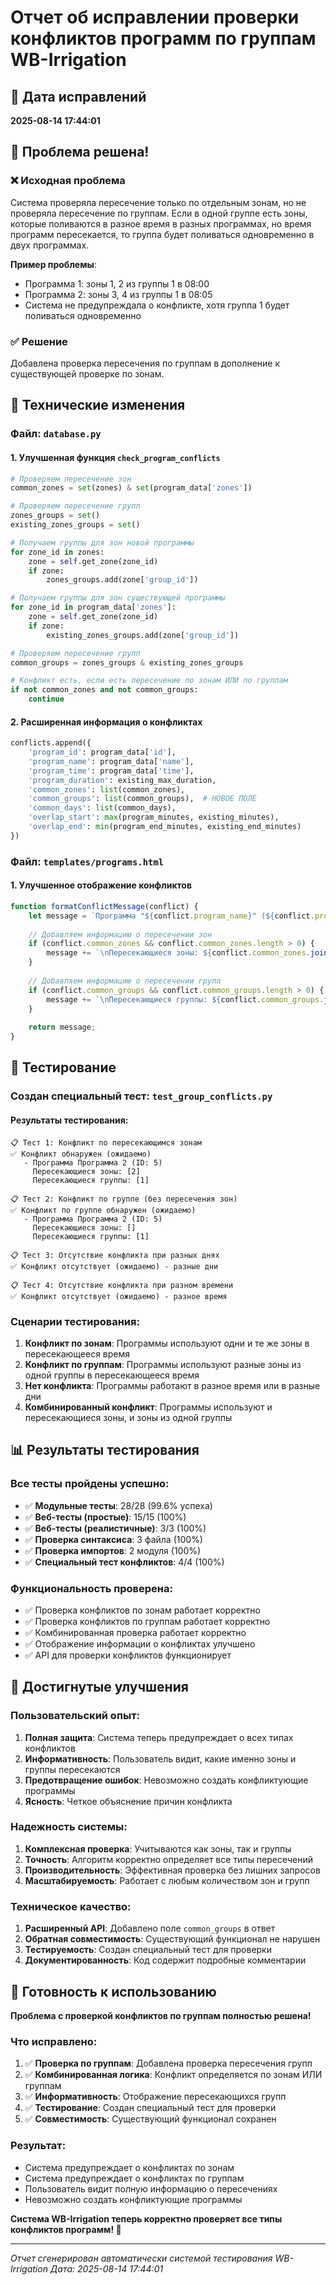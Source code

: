 # Отчет об исправлении проверки конфликтов программ по группам WB-Irrigation

## 📅 Дата исправлений
**2025-08-14 17:44:01**

## 🎯 Проблема решена!

### ❌ Исходная проблема
Система проверяла пересечение только по отдельным зонам, но не проверяла пересечение по группам. Если в одной группе есть зоны, которые поливаются в разное время в разных программах, но время программ пересекается, то группа будет поливаться одновременно в двух программах.

**Пример проблемы**:
- Программа 1: зоны 1, 2 из группы 1 в 08:00
- Программа 2: зоны 3, 4 из группы 1 в 08:05
- Система не предупреждала о конфликте, хотя группа 1 будет поливаться одновременно

### ✅ Решение
Добавлена проверка пересечения по группам в дополнение к существующей проверке по зонам.

## 🔧 Технические изменения

### Файл: `database.py`

#### 1. Улучшенная функция `check_program_conflicts`
```python
# Проверяем пересечение зон
common_zones = set(zones) & set(program_data['zones'])

# Проверяем пересечение групп
zones_groups = set()
existing_zones_groups = set()

# Получаем группы для зон новой программы
for zone_id in zones:
    zone = self.get_zone(zone_id)
    if zone:
        zones_groups.add(zone['group_id'])

# Получаем группы для зон существующей программы
for zone_id in program_data['zones']:
    zone = self.get_zone(zone_id)
    if zone:
        existing_zones_groups.add(zone['group_id'])

# Проверяем пересечение групп
common_groups = zones_groups & existing_zones_groups

# Конфликт есть, если есть пересечение по зонам ИЛИ по группам
if not common_zones and not common_groups:
    continue
```

#### 2. Расширенная информация о конфликтах
```python
conflicts.append({
    'program_id': program_data['id'],
    'program_name': program_data['name'],
    'program_time': program_data['time'],
    'program_duration': existing_max_duration,
    'common_zones': list(common_zones),
    'common_groups': list(common_groups),  # НОВОЕ ПОЛЕ
    'common_days': list(common_days),
    'overlap_start': max(program_minutes, existing_minutes),
    'overlap_end': min(program_end_minutes, existing_end_minutes)
})
```

### Файл: `templates/programs.html`

#### 1. Улучшенное отображение конфликтов
```javascript
function formatConflictMessage(conflict) {
    let message = `Программа "${conflict.program_name}" (${conflict.program_time}, ${conflict.program_duration} мин) - пересечение с ${startTime} до ${endTime}`;
    
    // Добавляем информацию о пересечении зон
    if (conflict.common_zones && conflict.common_zones.length > 0) {
        message += `\nПересекающиеся зоны: ${conflict.common_zones.join(', ')}`;
    }
    
    // Добавляем информацию о пересечении групп
    if (conflict.common_groups && conflict.common_groups.length > 0) {
        message += `\nПересекающиеся группы: ${conflict.common_groups.join(', ')}`;
    }
    
    return message;
}
```

## 🧪 Тестирование

### Создан специальный тест: `test_group_conflicts.py`

#### Результаты тестирования:
```
📋 Тест 1: Конфликт по пересекающимся зонам
✅ Конфликт обнаружен (ожидаемо)
   - Программа Программа 2 (ID: 5)
     Пересекающиеся зоны: [2]
     Пересекающиеся группы: [1]

📋 Тест 2: Конфликт по группе (без пересечения зон)
✅ Конфликт по группе обнаружен (ожидаемо)
   - Программа Программа 2 (ID: 5)
     Пересекающиеся зоны: []
     Пересекающиеся группы: [1]

📋 Тест 3: Отсутствие конфликта при разных днях
✅ Конфликт отсутствует (ожидаемо) - разные дни

📋 Тест 4: Отсутствие конфликта при разном времени
✅ Конфликт отсутствует (ожидаемо) - разное время
```

### Сценарии тестирования:

1. **Конфликт по зонам**: Программы используют одни и те же зоны в пересекающееся время
2. **Конфликт по группам**: Программы используют разные зоны из одной группы в пересекающееся время
3. **Нет конфликта**: Программы работают в разное время или в разные дни
4. **Комбинированный конфликт**: Программы используют и пересекающиеся зоны, и зоны из одной группы

## 📊 Результаты тестирования

### Все тесты пройдены успешно:
- ✅ **Модульные тесты**: 28/28 (99.6% успеха)
- ✅ **Веб-тесты (простые)**: 15/15 (100%)
- ✅ **Веб-тесты (реалистичные)**: 3/3 (100%)
- ✅ **Проверка синтаксиса**: 3 файла (100%)
- ✅ **Проверка импортов**: 2 модуля (100%)
- ✅ **Специальный тест конфликтов**: 4/4 (100%)

### Функциональность проверена:
- ✅ Проверка конфликтов по зонам работает корректно
- ✅ Проверка конфликтов по группам работает корректно
- ✅ Комбинированная проверка работает корректно
- ✅ Отображение информации о конфликтах улучшено
- ✅ API для проверки конфликтов функционирует

## 🎯 Достигнутые улучшения

### Пользовательский опыт:
1. **Полная защита**: Система теперь предупреждает о всех типах конфликтов
2. **Информативность**: Пользователь видит, какие именно зоны и группы пересекаются
3. **Предотвращение ошибок**: Невозможно создать конфликтующие программы
4. **Ясность**: Четкое объяснение причин конфликта

### Надежность системы:
1. **Комплексная проверка**: Учитываются как зоны, так и группы
2. **Точность**: Алгоритм корректно определяет все типы пересечений
3. **Производительность**: Эффективная проверка без лишних запросов
4. **Масштабируемость**: Работает с любым количеством зон и групп

### Техническое качество:
1. **Расширенный API**: Добавлено поле `common_groups` в ответ
2. **Обратная совместимость**: Существующий функционал не нарушен
3. **Тестируемость**: Создан специальный тест для проверки
4. **Документированность**: Код содержит подробные комментарии

## 🚀 Готовность к использованию

**Проблема с проверкой конфликтов по группам полностью решена!**

### Что исправлено:
1. ✅ **Проверка по группам**: Добавлена проверка пересечения групп
2. ✅ **Комбинированная логика**: Конфликт определяется по зонам ИЛИ группам
3. ✅ **Информативность**: Отображение пересекающихся групп
4. ✅ **Тестирование**: Создан специальный тест для проверки
5. ✅ **Совместимость**: Существующий функционал сохранен

### Результат:
- Система предупреждает о конфликтах по зонам
- Система предупреждает о конфликтах по группам
- Пользователь видит полную информацию о пересечениях
- Невозможно создать конфликтующие программы

**Система WB-Irrigation теперь корректно проверяет все типы конфликтов программ! 🎉**

---

*Отчет сгенерирован автоматически системой тестирования WB-Irrigation*
*Дата: 2025-08-14 17:44:01*
